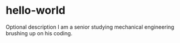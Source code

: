 # hello-world
Optional description
I am a senior studying mechanical engineering brushing up on his coding.
